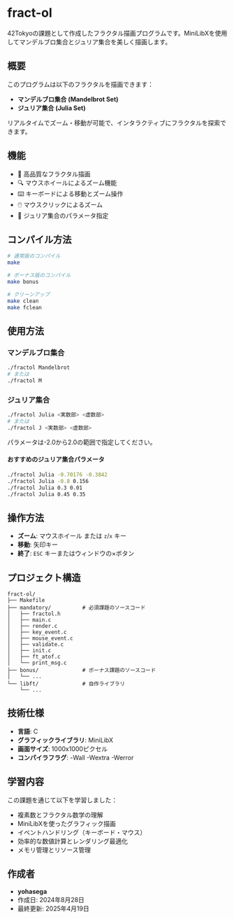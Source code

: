 # fract-ol

42Tokyoの課題として作成したフラクタル描画プログラムです。MiniLibXを使用してマンデルブロ集合とジュリア集合を美しく描画します。

## 概要

このプログラムは以下のフラクタルを描画できます：
- **マンデルブロ集合 (Mandelbrot Set)**
- **ジュリア集合 (Julia Set)**

リアルタイムでズーム・移動が可能で、インタラクティブにフラクタルを探索できます。

## 機能

- 🎨 高品質なフラクタル描画
- 🔍 マウスホイールによるズーム機能
- ⌨️ キーボードによる移動とズーム操作
- 🖱️ マウスクリックによるズーム
- 📐 ジュリア集合のパラメータ指定

## コンパイル方法

```bash
# 通常版のコンパイル
make

# ボーナス版のコンパイル
make bonus

# クリーンアップ
make clean
make fclean
```

## 使用方法

### マンデルブロ集合

```bash
./fractol Mandelbrot
# または
./fractol M
```

### ジュリア集合

```bash
./fractol Julia <実数部> <虚数部>
# または
./fractol J <実数部> <虚数部>
```

パラメータは-2.0から2.0の範囲で指定してください。

#### おすすめのジュリア集合パラメータ

```bash
./fractol Julia -0.70176 -0.3842
./fractol Julia -0.8 0.156
./fractol Julia 0.3 0.01
./fractol Julia 0.45 0.35
```

## 操作方法

- **ズーム**: マウスホイール または `z`/`x` キー
- **移動**: 矢印キー
- **終了**: `ESC` キーまたはウィンドウの×ボタン

## プロジェクト構造

```
fract-ol/
├── Makefile
├── mandatory/          # 必須課題のソースコード
│   ├── fractol.h
│   ├── main.c
│   ├── render.c
│   ├── key_event.c
│   ├── mouse_event.c
│   ├── validate.c
│   ├── init.c
│   ├── ft_atof.c
│   └── print_msg.c
├── bonus/              # ボーナス課題のソースコード
│   └── ...
└── libft/              # 自作ライブラリ
    └── ...
```

## 技術仕様

- **言語**: C
- **グラフィックライブラリ**: MiniLibX
- **画面サイズ**: 1000x1000ピクセル
- **コンパイラフラグ**: -Wall -Wextra -Werror

## 学習内容

この課題を通じて以下を学習しました：

- 複素数とフラクタル数学の理解
- MiniLibXを使ったグラフィック描画
- イベントハンドリング（キーボード・マウス）
- 効率的な数値計算とレンダリング最適化
- メモリ管理とリソース管理

## 作成者

- **yohasega**
- 作成日: 2024年8月28日  
- 最終更新: 2025年4月19日
